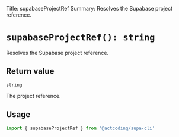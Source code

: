 Title:   supabaseProjectRef
Summary:
Resolves the Supabase project reference.

# `supabaseProjectRef(): string`

>

Resolves the Supabase project reference.

## Return value

`string`

The project reference.

## Usage

```js
import { supabaseProjectRef } from '@actcoding/supa-cli'
```
